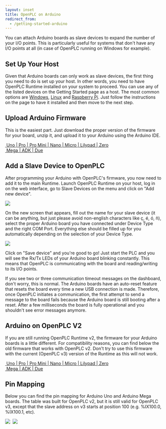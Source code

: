 ```yaml
---
layout: inset
title: OpenPLC on Arduino
redirect_from:
  - /getting-started-arduino
---
```


You can attach Arduino boards as slave devices to expand the number of your
I/O points. This is particularly useful for systems that don't have any I/O
points at all (in case of OpenPLC running on Windows for example).

## Set Up Your Host

Given that Arduino boards can only work as slave devices, the first thing you
need to do is set up your host. In other words, you need to have OpenPLC
Runtime installed on your system to proceed. You can use any of the listed
devices on the Getting Started page as a host. The most common options are
[Windows](/runtime/windows), [Linux](/runtime/linux) and
[Raspberry Pi](/runtime/raspberry-pi). Just follow the instructions on the
page to have it installed and then move to the next step.

## Upload Arduino Firmware

This is the easiest part. Just download the proper version of the firmware for
your board, unzip it, and upload it to your Arduino using the Arduino IDE.

<div class="row">
    <div class="six columns">
        <div class="download-link">
            <a href="https://github.com/thiagoralves/OpenPLC_Files/blob/master/Firmware/OpenPLC_Uno_v3.zip?raw=true">
            <img src="/assets/img/download.png" alt=""/>
            <span>Uno | Pro | Pro Mini | Nano | Micro | Lilypad | Zero</span>
            </a>
        </div>
    </div>
    <div class="six columns">
        <div class="download-link">
            <a href="https://github.com/thiagoralves/OpenPLC_Files/blob/master/Firmware/OpenPLC_Mega_v3.zip?raw=true">
            <img src="/assets/img/download.png" alt=""/>
            <span>Mega | ADK | Due</span>
            </a>
        </div>
    </div>
</div>

## Add a Slave Device to OpenPLC

After programming your Arduino with OpenPLC's firmware, you now need to add
it to the main Runtime. Launch OpenPLC Runtime on your host, log in on the
web interface, go to Slave Devices on the menu and click on "Add new device".

![](slavedevices.png)

On the new screen that appears, fill out the name for your slave device (it
can be anything, but just please avoid non-english characters like ç, é, ó, ñ),
select the proper Arduino board you have connected under Device Type and the
right COM Port. Everything else should be filled up for you automatically
depending on the selection of your Device Type.

![](adddevice.png)

Click on "Save device" and you're good to go! Just start the PLC and you will
see the Rx/Tx LEDs of your Arduino board blinking constantly. This means that
OpenPLC is communicating with the board and reading/writing to its I/O points.

If you see two or three communication timeout messages on the dashboard, don't worry, this is normal. The Arduino boards have an auto-reset feature that resets the board every time a new USB connection is made. Therefore, once OpenPLC initiates a communication, the first attempt to send a message to the board fails because the Arduino board is still booting after a reset. After a few milliseconds the board is fully operational and you shouldn't see error messages anymore.

## Arduino on OpenPLC V2

If you are still running OpenPLC Runtime v2, the firmware for your Arduino
boards is a little different. For compatibility reasons, you can find below
the old firmware that works with OpenPLC v2. Don't try to use this firmware
with the current (OpenPLC v3) version of the Runtime as this will not work.

<div class="row">
    <div class="six columns">
        <div class="download-link">
            <a href="https://github.com/thiagoralves/OpenPLC_Files/blob/master/Firmware/OpenPLC_UNO_fw.zip?raw=true">
            <img src="/assets/img/download.png" alt=""/>
            <span>Uno | Pro | Pro Mini | Nano | Micro | Lilypad | Zero</span>
            </a>
        </div>
    </div>
    <div class="six columns">
        <div class="download-link">
            <a href="https://github.com/thiagoralves/OpenPLC_Files/blob/master/Firmware/OpenPLC_MEGA_fw.zip?raw=true">
            <img src="/assets/img/download.png" alt=""/>
            <span>Mega | ADK | Due</span>
            </a>
        </div>
    </div>
</div>

## Pin Mapping

Below you can find the pin mapping for Arduino Uno and Arduino Mega boards.
The table was built for OpenPLC v2, but it is still valid for OpenPLC v3,
except that the slave address on v3 starts at position 100 (e.g. %IX100.0,
%IX100.1, etc).

![](arduinouno.png)
​
![](arduinomega.png)
